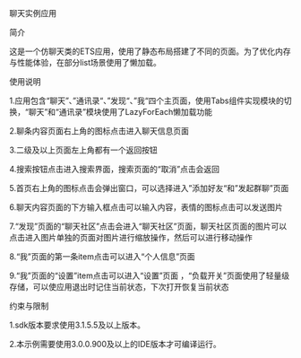 聊天实例应用

简介

这是一个仿聊天类的ETS应用，使用了静态布局搭建了不同的页面。为了优化内存与性能体验，在部分list场景使用了懒加载。


使用说明

1.应用包含“聊天”、”通讯录“、”发现“、”我“四个主页面，使用Tabs组件实现模块的切换，“聊天”和“通讯录”模块使用了LazyForEach懒加载功能

2.聊条内容页面右上角的图标点击进入聊天信息页面

3.二级及以上页面左上角都有一个返回按钮

4.搜索按钮点击进入搜索界面，搜索页面的“取消”点击会返回

5.首页右上角的图标点击会弹出窗口，可以选择进入”添加好友“和”发起群聊”页面

6.聊天内容页面的下方输入框点击可以输入内容，表情的图标点击可以发送图片

7.“发现”页面的“聊天社区”点击会进入“聊天社区”页面，聊天社区页面的图片可以点击进入图片单独的页面对图片进行缩放操作，然后可以进行移动操作

8.“我”页面的第一条item点击可以进入“个人信息”页面

9.“我”页面的“设置”item点击可以进入“设置”页面 ，“负载开关”页面使用了轻量级存储，可以使应用退出时记住当前状态，下次打开恢复当前状态

约束与限制

1.sdk版本要求使用3.1.5.5及以上版本。

2.本示例需要使用3.0.0.900及以上的IDE版本才可编译运行。
